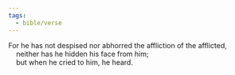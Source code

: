 ```yaml
---
tags:
  - bible/verse
---
```

For he has not despised nor abhorred the affliction of the afflicted,  
    neither has he hidden his face from him;  
    but when he cried to him, he heard.